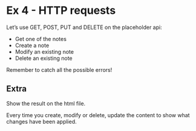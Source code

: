 # Ex 4 - HTTP requests

Let’s use GET, POST, PUT and DELETE on the placeholder api:
- Get one of the notes
- Create a note
- Modify an existing note
- Delete an existing note

Remember to catch all the possible errors!

## Extra

Show the result on the html file.

Every time you create, modify or delete, update the content to show what changes have been applied.
